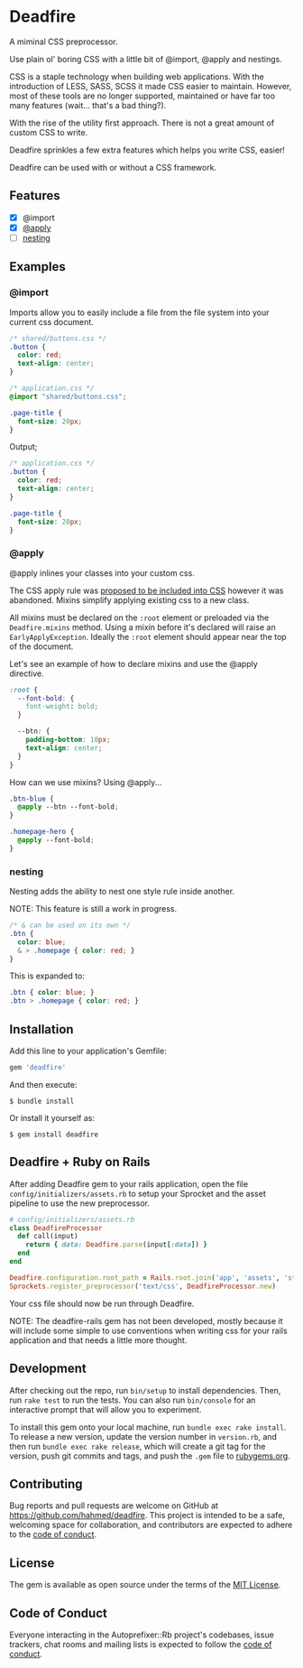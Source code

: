 # Deadfire

A miminal CSS preprocessor.

Use plain ol' boring CSS with a little bit of @import, @apply and nestings.

CSS is a staple technology when building web applications. With the introduction of LESS, SASS, SCSS it made CSS easier to maintain. However, most of these tools are no longer supported, maintained or have far too many features (wait... that's a bad thing?).

With the rise of the utility first approach. There is not a great amount of custom CSS to write.

Deadfire sprinkles a few extra features which helps you write CSS, easier!

Deadfire can be used with or without a CSS framework.

## Features

- [x] @import
- [x] [@apply](https://tabatkins.github.io/specs/css-apply-rule/)
- [ ] [nesting](https://drafts.csswg.org/css-nesting-1)

## Examples

### @import

Imports allow you to easily include a file from the file system into your current css document.

```CSS
/* shared/buttons.css */
.button {
  color: red;
  text-align: center;
}

/* application.css */
@import "shared/buttons.css";

.page-title {
  font-size: 20px;
}
```

Output;

```CSS
/* application.css */
.button {
  color: red;
  text-align: center;
}

.page-title {
  font-size: 20px;
}
```

### @apply

@apply inlines your classes into your custom css.

The CSS apply rule was [proposed to be included into CSS](https://tabatkins.github.io/specs/css-apply-rule/) however it was abandoned. Mixins simplify applying existing css to a new class.

All mixins must be declared on the `:root` element or preloaded via the `Deadfire.mixins` method. Using a mixin before it's declared will raise an `EarlyApplyException`. Ideally the `:root` element should appear near the top of the document.

Let's see an example of how to declare mixins and use the @apply directive.

```CSS
:root {
  --font-bold: {
    font-weight: bold;
  }

  --btn: {
    padding-bottom: 10px;
    text-align: center;
  }
}
```

How can we use mixins? Using @apply...

```CSS
.btn-blue {
  @apply --btn --font-bold;
}

.homepage-hero {
  @apply --font-bold;
}
```

### nesting

Nesting adds the ability to nest one style rule inside another.

NOTE: This feature is still a work in progress.

```CSS
/* & can be used on its own */
.btn {
  color: blue;
  & > .homepage { color: red; }
}
```

This is expanded to:

```CSS
.btn { color: blue; }
.btn > .homepage { color: red; }
```

## Installation

Add this line to your application's Gemfile:

```ruby
gem 'deadfire'
```

And then execute:

    $ bundle install

Or install it yourself as:

    $ gem install deadfire

## Deadfire + Ruby on Rails

After adding Deadfire gem to your rails application, open the file `config/initializers/assets.rb` to setup your Sprocket and the asset pipeline to use the new preprocessor.

```ruby
# config/initializers/assets.rb
class DeadfireProcessor
  def call(input)
    return { data: Deadfire.parse(input[:data]) }
  end
end

Deadfire.configuration.root_path = Rails.root.join('app', 'assets', 'stylesheets')
Sprockets.register_preprocessor('text/css', DeadfireProcessor.new)
```

Your css file should now be run through Deadfire.

NOTE: The deadfire-rails gem has not been developed, mostly because it will include some simple to use conventions when writing css for your rails application and that needs a little more thought.

## Development

After checking out the repo, run `bin/setup` to install dependencies. Then, run `rake test` to run the tests. You can also run `bin/console` for an interactive prompt that will allow you to experiment.

To install this gem onto your local machine, run `bundle exec rake install`. To release a new version, update the version number in `version.rb`, and then run `bundle exec rake release`, which will create a git tag for the version, push git commits and tags, and push the `.gem` file to [rubygems.org](https://rubygems.org).

## Contributing

Bug reports and pull requests are welcome on GitHub at https://github.com/hahmed/deadfire. This project is intended to be a safe, welcoming space for collaboration, and contributors are expected to adhere to the [code of conduct](https://github.com/hahmed/deadfire/blob/master/CODE_OF_CONDUCT.md).


## License

The gem is available as open source under the terms of the [MIT License](https://opensource.org/licenses/MIT).

## Code of Conduct

Everyone interacting in the Autoprefixer::Rb project's codebases, issue trackers, chat rooms and mailing lists is expected to follow the [code of conduct](https://github.com/hahmed/deadfire/blob/master/CODE_OF_CONDUCT.md).

